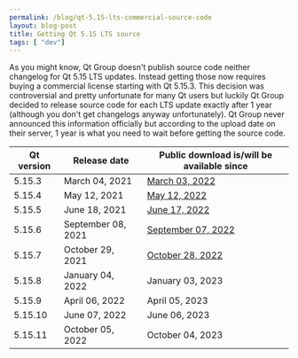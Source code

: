 ```yaml
---
permalink: /blog/qt-5.15-lts-commercial-source-code
layout: blog-post
title: Getting Qt 5.15 LTS source
tags: [ "dev"]
---
```


As you might know, Qt Group doesn't publish source code neither changelog for Qt 5.15 LTS updates. Instead getting those now requires buying a commercial license starting with Qt 5.15.3. This decision was controversial and pretty unfortunate for many Qt users but luckily Qt Group decided to release source code for each LTS update exactly after 1 year (although you don't get changelogs anyway unfortunately).
Qt Group never announced this information officially but according to the upload date on their server, 1 year is what you need to wait before getting the source code.


| Qt version |   Release date   | Public download is/will be available since |
|------------|------------------|---------------|
| 5.15.3     |  March 04, 2021  | [March 03, 2022](https://download.qt.io/official_releases/qt/5.15/5.15.3/) |
| 5.15.4     |  May 12, 2021    | [May 12, 2022](https://download.qt.io/official_releases/qt/5.15/5.15.4/) |
| 5.15.5     |  June 18, 2021   | [June 17, 2022](https://download.qt.io/official_releases/qt/5.15/5.15.5/) |
| 5.15.6     |  September 08, 2021 | [September 07, 2022](https://download.qt.io/official_releases/qt/5.15/5.15.6/) |
| 5.15.7     |  October 29, 2021 | [October 28, 2022](https://download.qt.io/official_releases/qt/5.15/5.15.7/) |
| 5.15.8     |  January 04, 2022 | January 03, 2023 |
| 5.15.9     |  April 06, 2022 | April 05, 2023 |
| 5.15.10    |  June 07, 2022 | June 06, 2023 |
| 5.15.11    |  October 05, 2022 | October 04, 2023 |



